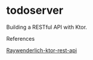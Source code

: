 # todoserver

Building a RESTful API with Ktor.

References

[Raywenderlich-ktor-rest-api](https://www.raywenderlich.com/7265034-ktor-rest-api-for-mobile#)
